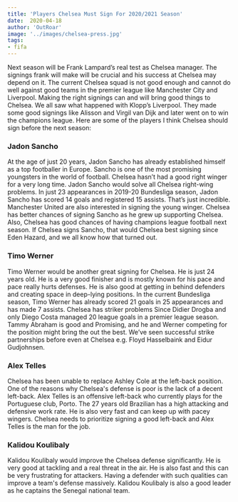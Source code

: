 ```yaml
---
title: 'Players Chelsea Must Sign For 2020/2021 Season'
date:  2020-04-18
author: 'OutRoar'
image: '../images/chelsea-press.jpg'
tags:
- fifa
---
```

Next season will be Frank Lampard’s real test as Chelsea manager. The signings frank will make will be crucial and his success at Chelsea may depend on it. The current Chelsea squad is not good enough and cannot do well against good teams in the premier league like Manchester City and Liverpool. Making the right signings can and will bring good things to Chelsea. We all saw what happened with Klopp’s Liverpool. They made some good signings like Alisson and Virgil van Dijk and later went on to win the champions league. Here are some of the players I think Chelsea should sign before the next season:
### Jadon Sancho
At the age of just 20 years, Jadon Sancho has already established himself as a top footballer in Europe. Sancho is one of the most promising youngsters in the world of football. Chelsea hasn’t had a good right winger for a very long time. Jadon Sancho would solve all Chelsea right-wing problems. In just 23 appearances in 2019-20 Bundesliga season, Jadon Sancho has scored 14 goals and registered 15 assists. That’s just incredible. Manchester United are also interested in signing the young winger. Chelsea has better chances of signing Sancho as he grew up supporting Chelsea. Also, Chelsea has good chances of having champions league football next season. If Chelsea signs Sancho, that would Chelsea best signing since Eden Hazard, and we all know how that turned out.
### Timo Werner
Timo Werner would be another great signing for Chelsea. He is just 24 years old. He is a very good finisher and is mostly known for his pace and pace really hurts defenses. He is also good at getting in behind defenders and creating space in deep-lying positions. In the current Bundesliga season, Timo Werner has already scored 21 goals in 25 appearances and has made 7 assists. Chelsea has striker problems Since Didier Drogba and only Diego Costa managed 20 league goals in a premier league season. Tammy Abraham is good and Promising, and he and Werner competing for the position might bring the out the best. We’ve seen successful strike partnerships before even at Chelsea e.g. Floyd Hasselbaink and Eidur Gudjohnsen.
### Alex Telles
Chelsea has been unable to replace Ashley Cole at the left-back position. One of the reasons why Chelsea's defense is poor is the lack of a decent left-back. Alex Telles is an offensive left-back who currently plays for the Portuguese club, Porto. The 27 years old Brazilian has a high attacking and defensive work rate. He is also very fast and can keep up with pacey wingers. Chelsea needs to prioritize signing a good left-back and Alex Telles is the man for the job.
### Kalidou Koulibaly
Kalidou Koulibaly would improve the Chelsea defense significantly. He is very good at tackling and a real threat in the air. He is also fast and this can be very frustrating for attackers. Having a defender with such qualities can improve a team's defense massively. Kalidou Koulibaly is also a good leader as he captains the Senegal national team.

